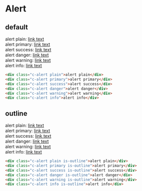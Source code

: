 # Alert

## default

<div class="sample-container">
  <div class="c-alert plain">alert plain: <a href="javascript:void(0)">link text</a></div>
  <div class="c-alert primary">alert primary: <a href="javascript:void(0)">link text</a></div>
  <div class="c-alert success">alert success: <a href="javascript:void(0)">link text</a></div>
  <div class="c-alert danger">alert danger: <a href="javascript:void(0)">link text</a></div>
  <div class="c-alert warning">alert warning: <a href="javascript:void(0)">link text</a></div>
  <div class="c-alert info">alert info: <a href="javascript:void(0)">link text</a></div>
</div>

```html
<div class="c-alert plain">alert plain</div>
<div class="c-alert primary">alert primary</div>
<div class="c-alert success">alert success</div>
<div class="c-alert danger">alert danger</div>
<div class="c-alert warning">alert warning</div>
<div class="c-alert info">alert info</div>
```

## outline

<div class="sample-container">
  <div class="c-alert plain is-outline">alert plain: <a href="javascript:void(0)">link text</a></div>
  <div class="c-alert primary is-outline">alert primary: <a href="javascript:void(0)">link text</a></div>
  <div class="c-alert success is-outline">alert success: <a href="javascript:void(0)">link text</a></div>
  <div class="c-alert danger is-outline">alert danger: <a href="javascript:void(0)">link text</a></div>
  <div class="c-alert warning is-outline">alert warning: <a href="javascript:void(0)">link text</a></div>
  <div class="c-alert info is-outline">alert info: <a href="javascript:void(0)">link text</a></div>
</div>

```html
<div class="c-alert plain is-outline">alert plain</div>
<div class="c-alert primary is-outline">alert primary</div>
<div class="c-alert success is-outline">alert success</div>
<div class="c-alert danger is-outline">alert danger</div>
<div class="c-alert warning is-outline">alert warning</div>
<div class="c-alert info is-outline">alert info</div>
```
